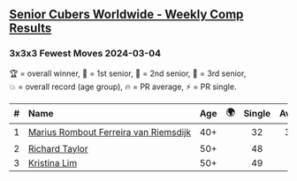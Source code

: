 <style>table {white-space: nowrap;}</style>
<link rel="stylesheet" type="text/css" href="/scw-comp/css/flags.css" />

## [Senior Cubers Worldwide - Weekly Comp Results](/scw-comp/results/)
### 3x3x3 Fewest Moves 2024-03-04

<span style="white-space: nowrap;">🏆 = overall winner</span>, <span style="white-space: nowrap;">🥇 = 1st senior</span>, <span style="white-space: nowrap;">🥈 = 2nd senior</span>, <span style="white-space: nowrap;">🥉 = 3rd senior</span>, <span style="white-space: nowrap;">💥 = overall record (age group)</span>, <span style="white-space: nowrap;">🔥 = PR average</span>, <span style="white-space: nowrap;">⚡ = PR single</span>.

| # | Name | Age | 🌍 | Single | Average | Awards | Solve 1 | Solve 2 | Solve 3 | Solution |
| :--: | :-- | :--: | :--: | :--: | :--: | :--: | --: | --: | --: | :-- |
| 1 | [Marius Rombout Ferreira van Riemsdijk](../../persons/marius_rombout_ferreira_van_riemsdijk/333fm.md) | 40+ | <i class="flag flag-BR" /> | 32 | 33.67 | 🏆 🥇 | 32 | 35 | 34 | [Desktop](https://www.facebook.com/events/930519955353118/permalink/931967171875063) / [Mobile](https://m.facebook.com/events/930519955353118?view=permalink&id=931967171875063) |
| 2 | [Richard Taylor](../../persons/richard_taylor/333fm.md) | 50+ | <i class="flag flag-GB" /> | 48 | DNF | 🥈 | DNF | 48 | DNS | [Desktop](https://www.facebook.com/events/930519955353118/permalink/937430351328745) / [Mobile](https://m.facebook.com/events/930519955353118?view=permalink&id=937430351328745) |
| 3 | [Kristina Lim](../../persons/kristina_lim/333fm.md) | 50+ | <i class="flag flag-US" /> | 49 | DNF | 🥉 | 49 | 49 | DNS | [Desktop](https://www.facebook.com/events/930519955353118/permalink/937786631293117) / [Mobile](https://m.facebook.com/events/930519955353118?view=permalink&id=937786631293117) |

<!-- Global site tag (gtag.js) - Google Analytics -->
<script async src="https://www.googletagmanager.com/gtag/js?id=UA-86348435-3"></script>
<script>window.dataLayer = window.dataLayer || []; function gtag() {dataLayer.push(arguments);} gtag('js', new Date()); gtag('config', 'UA-86348435-3');</script>
